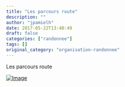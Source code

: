```yaml
---
title: "Les parcours route"
description: ""
author: "jpamielh"
date: 2017-05-22T13:40:49
draft: false
categories: ["randonnee"]
tags: []
original_category: "organisation-randonnee"
---
```


Les parcours route

[![Image](http://www.cyclo-club-wavrin.fr/fichiers_site/a2860cyc/contenu_pages/Divers/Annee_2017/Parcours_route.jpg)](http://www.cyclo-club-wavrin.fr/fichiers_site/a2860cyc/contenu_pages/Divers/Annee_2017/Parcours_route.jpg)